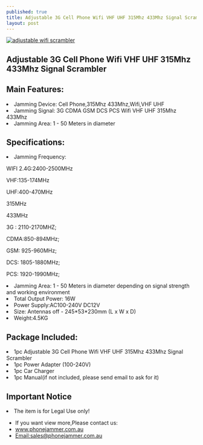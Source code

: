 ```yaml
---
published: true
title: Adjustable 3G Cell Phone Wifi VHF UHF 315Mhz 433Mhz Signal Scrambler
layout: post
---
```

<div class="product-tabs-content" id="product_tabs_description_contents">
<a href="http://www.phonejammer.com.au/adjustable-3g-cell-phone-wifi-vhf-uhf-315mhz-433mhz-signal-scrambler-p-101.html"><img src="http://www.phonejammer.com.au/images/jammera/au3gjammer150629024_06.jpg"  alt="adjustable wifi scrambler"/></a>
          <div class="std"> <h2>Adjustable 3G Cell Phone Wifi VHF UHF 315Mhz 433Mhz Signal Scrambler</h2><h2>Main Features:</h2><li>Jamming Device: Cell Phone,315Mhz 433Mhz,Wifi,VHF UHF</li><li>Jamming Signal: 3G CDMA GSM DCS PCS Wifi VHF UHF 315Mhz 433Mhz</li><li>Jamming Area: 1 - 50 Meters in diameter</li><h2>Specifications:</h2><li>Jamming Frequency:<p>WIFI 2.4G:2400-2500MHz</p><p>VHF:135-174MHz</p><p>UHF:400-470MHz</p><p>315MHz</p><p>433MHz</p><p>3G : 2110-2170MHZ;</p><p>CDMA:850-894MHz;</p> <p>GSM: 925-960MHz;</p><p>DCS: 1805-1880MHz;</p><p>PCS: 1920-1990MHz;</p></li><li>Jamming Area: 1 - 50 Meters in diameter depending on signal strength and working environment</li><li>Total Output Power: 16W</li><li>Power Supply:AC100-240V  DC12V</li><li>Size: Antennas off -  245*53*230mm (L x W x D)</li><li>Weight:4.5KG</li><h2>Package Included:</h2><li>1pc Adjustable 3G Cell Phone Wifi VHF UHF 315Mhz 433Mhz Signal Scrambler</li><li>1pc Power Adapter (100-240V)</li><li>1pc Car Charger</li><li>1pc Manual(if not included, please send email to ask for it)</li><h2>Important Notice</h2><li>The item is for Legal Use only!</li><!--html--> </div>
<div><ul>
<li>If you want view more,Please contact us:</li>
<li><a href=""www.phonejammer.com.au""  title=""www.phonejammer.com.au"" style=""font-size:18px; font-weight:bold; color:#F00;"">www.phonejammer.com.au</a></li>
<li><a href=""Mailto:sales@phonejammer.com.au"" style=""font-size:18px; font-weight:bold; color:#F00;"">Email:sales@phonejammer.com.au</a></li>
</ul></div>
